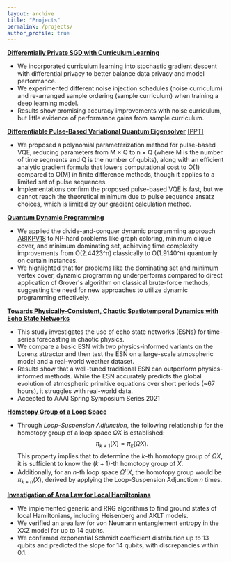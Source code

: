 ```yaml
---
layout: archive
title: "Projects"
permalink: /projects/
author_profile: true
---
```



[**Differentially Private SGD with Curriculum Learning**](https://github.com/BiuSky7777/biusky7777.github.io/blob/master/_projects/dp_sgd.pdf)
* We incorporated curriculum learning into stochastic gradient descent with differential privacy to better balance data privacy and model performance.
* We experimented different noise injection schedules (noise curriculum) and re-arranged sample ordering (sample curriculum) when training a deep learning model.
* Results show promising accuracy improvements with noise curriculum, but little evidence of performance gains from sample curriculum.

[**Differentiable Pulse-Based Variational Quantum Eigensolver**](https://github.com/BiuSky7777/biusky7777.github.io/blob/master/_projects/pb_vqe.pdf) [[PPT]](https://github.com/BiuSky7777/biusky7777.github.io/blob/master/_projects/quantum_diff_pre.pdf)
* We proposed a polynomial parameterization method for pulse-based VQE, reducing parameters from M × Q to n × Q (where M is the number of time segments and Q is the number of qubits), along with an efficient analytic gradient formula that lowers computational cost to O(1) compared to O(M) in finite difference methods, though it applies to a limited set of pulse sequences.
* Implementations confirm the proposed pulse-based VQE is fast, but we cannot reach the theoretical
minimum due to pulse sequence ansatz choices, which is limited by our gradient calculation method.

[**Quantum Dynamic Programming**](https://github.com/BiuSky7777/biusky7777.github.io/blob/master/_projects/quantum_dynamic_programming.pdf)
* We applied the divide-and-conquer dynamic programming approach [ABIKPV18](https://arxiv.org/abs/1807.05209) to NP-hard problems like graph coloring, minimum clique cover, and minimum dominating set, achieving time complexity improvements from O(2.4423^n) classically to O(1.9140^n) quantumly on certain instances.
* We highlighted that for problems like the dominating set and minimum vertex cover, dynamic programming underperforms compared to direct application of Grover's algorithm on classical brute-force methods, suggesting the need for new approaches to utilize dynamic programming effectively.

[**Towards Physically-Consistent, Chaotic Spatiotemporal Dynamics with Echo State Networks**](http://ceur-ws.org/Vol-2964/article_199.pdf)
* This study investigates the use of echo state networks (ESNs) for time-series forecasting in chaotic physics.
* We compare a basic ESN with two physics-informed variants on the Lorenz attractor and then test the ESN on a large-scale atmospheric model and a real-world weather dataset. 
* Results show that a well-tuned traditional ESN can outperform physics-informed methods. While the ESN accurately predicts the global evolution of atmospheric primitive equations over short periods (~67 hours), it struggles with real-world data.
* Accepted to AAAI Spring Symposium Series 2021 


[**Homotopy Group of a Loop Space**](https://github.com/BiuSky7777/biusky7777.github.io/blob/master/_projects/loop_space.pdf)
* Through *Loop-Suspension Adjunction*, the following relationship for the homotopy group of a loop space $\Omega X$ is established:
$$ \pi_{k+1}(X) = \pi_k(\Omega X).$$
This property implies that to determine the $k$-th homotopy group of $\Omega X$, it is sufficient to know the $(k+1)$-th homotopy group of $X$.
* Additionally, for an $n$-th loop space $\Omega^n X$, the homotopy group would be $\pi_{k+n}(X)$, derived by applying the Loop-Suspension Adjunction $n$ times.

[**Investigation of Area Law for Local Hamiltonians**](https://github.com/BiuSky7777/Reed2020-Thesis/blob/master/Paper/My_Final_College_Paper.pdf)
* We implemented generic and RRG algorithms to find ground states of local Hamiltonians, including Heisenberg and AKLT models.
* We verified an area law for von Neumann entanglement entropy in the XXZ model for up to 14 qubits.
* We confirmed exponential Schmidt coefficient distribution up to 13 qubits and predicted the slope for 14 qubits, with discrepancies within 0.1.